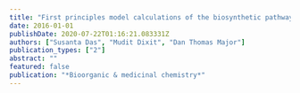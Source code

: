 ```yaml
---
title: "First principles model calculations of the biosynthetic pathway in selinadiene synthase"
date: 2016-01-01
publishDate: 2020-07-22T01:16:21.083331Z
authors: ["Susanta Das", "Mudit Dixit", "Dan Thomas Major"]
publication_types: ["2"]
abstract: ""
featured: false
publication: "*Bioorganic & medicinal chemistry*"
---
```



